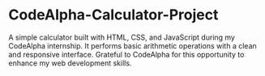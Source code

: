 # CodeAlpha-Calculator-Project
A simple calculator built with HTML, CSS, and JavaScript during my CodeAlpha internship. It performs basic arithmetic operations with a clean and responsive interface. Grateful to CodeAlpha for this opportunity to enhance my web development skills.
